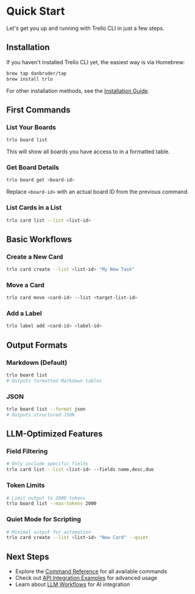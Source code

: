 # Quick Start

Let's get you up and running with Trello CLI in just a few steps.

## Installation

If you haven't installed Trello CLI yet, the easiest way is via Homebrew:

```bash
brew tap danbruder/tap
brew install trlo
```

For other installation methods, see the [Installation Guide](/guide/installation).

## First Commands

### List Your Boards

```bash
trlo board list
```

This will show all boards you have access to in a formatted table.

### Get Board Details

```bash
trlo board get <board-id>
```

Replace `<board-id>` with an actual board ID from the previous command.

### List Cards in a List

```bash
trlo card list --list <list-id>
```

## Basic Workflows

### Create a New Card

```bash
trlo card create --list <list-id> "My New Task"
```

### Move a Card

```bash
trlo card move <card-id> --list <target-list-id>
```

### Add a Label

```bash
trlo label add <card-id> <label-id>
```

## Output Formats

### Markdown (Default)

```bash
trlo board list
# Outputs formatted Markdown tables
```

### JSON

```bash
trlo board list --format json
# Outputs structured JSON
```

## LLM-Optimized Features

### Field Filtering

```bash
# Only include specific fields
trlo card list --list <list-id> --fields name,desc,due
```

### Token Limits

```bash
# Limit output to 2000 tokens
trlo board list --max-tokens 2000
```

### Quiet Mode for Scripting

```bash
# Minimal output for automation
trlo card create --list <list-id> "New Card" --quiet
```

## Next Steps

- Explore the [Command Reference](/reference/commands) for all available commands
- Check out [API Integration Examples](/examples/api-integration) for advanced usage
- Learn about [LLM Workflows](/examples/llm-workflows) for AI integration
